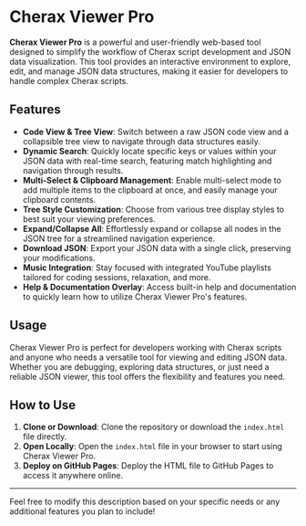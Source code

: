 # Cherax Viewer Pro

**Cherax Viewer Pro** is a powerful and user-friendly web-based tool designed to simplify the workflow of Cherax script development and JSON data visualization. This tool provides an interactive environment to explore, edit, and manage JSON data structures, making it easier for developers to handle complex Cherax scripts.

## Features

- **Code View & Tree View**: Switch between a raw JSON code view and a collapsible tree view to navigate through data structures easily.
- **Dynamic Search**: Quickly locate specific keys or values within your JSON data with real-time search, featuring match highlighting and navigation through results.
- **Multi-Select & Clipboard Management**: Enable multi-select mode to add multiple items to the clipboard at once, and easily manage your clipboard contents.
- **Tree Style Customization**: Choose from various tree display styles to best suit your viewing preferences.
- **Expand/Collapse All**: Effortlessly expand or collapse all nodes in the JSON tree for a streamlined navigation experience.
- **Download JSON**: Export your JSON data with a single click, preserving your modifications.
- **Music Integration**: Stay focused with integrated YouTube playlists tailored for coding sessions, relaxation, and more.
- **Help & Documentation Overlay**: Access built-in help and documentation to quickly learn how to utilize Cherax Viewer Pro's features.

## Usage

Cherax Viewer Pro is perfect for developers working with Cherax scripts and anyone who needs a versatile tool for viewing and editing JSON data. Whether you are debugging, exploring data structures, or just need a reliable JSON viewer, this tool offers the flexibility and features you need.

## How to Use

1. **Clone or Download**: Clone the repository or download the `index.html` file directly.
2. **Open Locally**: Open the `index.html` file in your browser to start using Cherax Viewer Pro.
3. **Deploy on GitHub Pages**: Deploy the HTML file to GitHub Pages to access it anywhere online.

---

Feel free to modify this description based on your specific needs or any additional features you plan to include!
